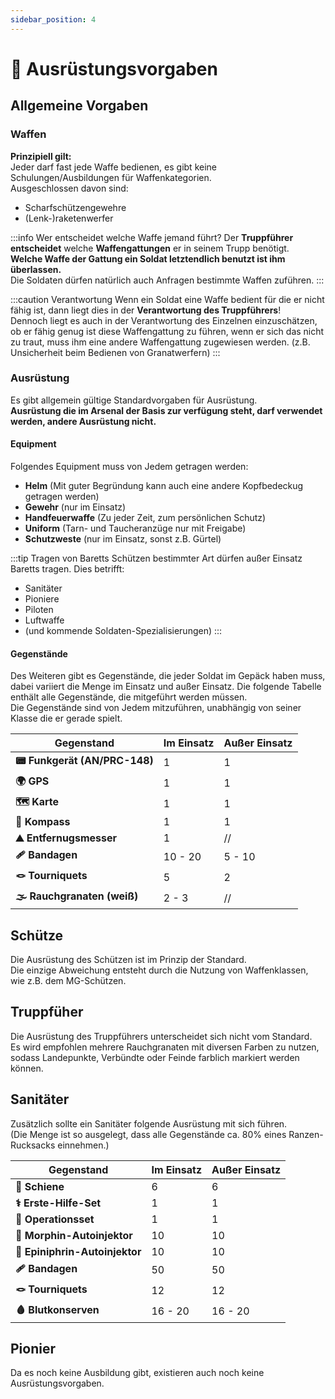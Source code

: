 ```yaml
---
sidebar_position: 4
---
```


# 🎒 Ausrüstungsvorgaben

## Allgemeine Vorgaben

### Waffen

**Prinzipiell gilt:**  
Jeder darf fast jede Waffe bedienen, es gibt keine Schulungen/Ausbildungen für Waffenkategorien.  
Ausgeschlossen davon sind:
- Scharfschützengewehre
- (Lenk-)raketenwerfer

:::info Wer entscheidet welche Waffe jemand führt?
Der **Truppführer entscheidet** welche **Waffengattungen** er in seinem Trupp benötigt.  
**Welche Waffe der Gattung ein Soldat letztendlich benutzt ist ihm überlassen.**  
Die Soldaten dürfen natürlich auch Anfragen bestimmte Waffen zuführen.
:::

:::caution Verantwortung
Wenn ein Soldat eine Waffe bedient für die er nicht fähig ist, dann liegt dies in der **Verantwortung des Truppführers**!  
Dennoch liegt es auch in der Verantwortung des Einzelnen einzuschätzen, ob er fähig genug ist diese Waffengattung zu führen, wenn er sich das nicht zu traut, muss ihm eine andere Waffengattung zugewiesen werden. (z.B. Unsicherheit beim Bedienen von Granatwerfern)
:::

### Ausrüstung

Es gibt allgemein gültige Standardvorgaben für Ausrüstung.  
**Ausrüstung die im Arsenal der Basis zur verfügung steht, darf verwendet werden, andere Ausrüstung nicht.**  

#### Equipment

Folgendes Equipment muss von Jedem getragen werden:

- **Helm** (Mit guter Begründung kann auch eine andere Kopfbedeckug getragen werden)
- **Gewehr** (nur im Einsatz)
- **Handfeuerwaffe** (Zu jeder Zeit, zum persönlichen Schutz)
- **Uniform** (Tarn- und Taucheranzüge nur mit Freigabe)
- **Schutzweste** (nur im Einsatz, sonst z.B. Gürtel)

:::tip Tragen von Baretts
Schützen bestimmter Art dürfen außer Einsatz Baretts tragen. Dies betrifft:  
- Sanitäter
- Pioniere
- Piloten
- Luftwaffe
- (und kommende Soldaten-Spezialisierungen)
:::


#### Gegenstände

Des Weiteren gibt es Gegenstände, die jeder Soldat im Gepäck haben muss, dabei variiert die Menge im Einsatz und außer Einsatz. Die folgende Tabelle enthält alle Gegenstände, die mitgeführt werden müssen.  
Die Gegenstände sind von Jedem mitzuführen, unabhängig von seiner Klasse die er gerade spielt.

<table>
<thead>
  <tr>
    <th>Gegenstand</th>
    <th>Im Einsatz</th>
    <th>Außer Einsatz</th>
  </tr>
</thead>
<tbody>
  <tr>
    <td><b>📟 Funkgerät (AN/PRC-148)</b></td>
    <td>1</td>
    <td>1</td>
  </tr>
  <tr>
    <td><b>🌍 GPS</b></td>
    <td>1</td>
    <td>1</td>
  </tr>
  <tr>
    <td><b>🗺️ Karte</b></td>
    <td>1</td>
    <td>1</td>
  </tr>
  <tr>
    <td><b>🧭 Kompass</b></td>
    <td>1</td>
    <td>1</td>
  </tr>
  <tr>
    <td><b>⛰️ Entfernugsmesser</b></td>
    <td>1</td>
    <td>//</td>
  </tr>
  <tr>
    <td><b>🩹 Bandagen</b></td>
    <td>10 - 20</td>
    <td>5 - 10</td>
  </tr>
  <tr>
    <td><b>🪢 Tourniquets</b></td>
    <td>5</td>
    <td>2</td>
  </tr>
  <tr>
    <td><b>🌫️ Rauchgranaten (weiß)</b></td>
    <td>2 - 3</td>
    <td>//</td>
  </tr>
</tbody>
</table>


## Schütze

Die Ausrüstung des Schützen ist im Prinzip der Standard.  
Die einzige Abweichung entsteht durch die Nutzung von Waffenklassen,  
wie z.B. dem MG-Schützen.  

## Truppfüher

Die Ausrüstung des Truppführers unterscheidet sich nicht vom Standard.  
Es wird empfohlen mehrere Rauchgranaten mit diversen Farben zu nutzen,  
sodass Landepunkte, Verbündte oder Feinde farblich markiert werden können.

## Sanitäter

Zusätzlich sollte ein Sanitäter folgende Ausrüstung mit sich führen.  
(Die Menge ist so ausgelegt, dass alle Gegenstände ca. 80% eines Ranzen-Rucksacks einnehmen.)  

<table>
<thead>
  <tr>
    <th>Gegenstand</th>
    <th>Im Einsatz</th>
    <th>Außer Einsatz</th>
  </tr>
</thead>
<tbody>
  <tr>
    <td><b>🩼 Schiene</b></td>
    <td>6</td>
    <td>6</td>
  </tr>
  <tr>
    <td><b>⚕️ Erste-Hilfe-Set</b></td>
    <td>1</td>
    <td>1</td>
  </tr>
  <tr>
    <td><b>💼 Operationsset</b></td>
    <td>1</td>
    <td>1</td>
  </tr>
  <tr>
    <td><b>💉 Morphin-Autoinjektor</b></td>
    <td>10</td>
    <td>10</td>
  </tr>
  <tr>
    <td><b>💉 Epiniphrin-Autoinjektor</b></td>
    <td>10</td>
    <td>10</td>
  </tr>
  <tr>
    <td><b>🩹 Bandagen</b></td>
    <td>50</td>
    <td>50</td>
  </tr>
  <tr>
    <td><b>🪢 Tourniquets</b></td>
    <td>12</td>
    <td>12</td>
  </tr>
  <tr>
    <td><b>🩸 Blutkonserven</b></td>
    <td>16 - 20</td>
    <td>16 - 20</td>
  </tr>
</tbody>
</table>


## Pionier

Da es noch keine Ausbildung gibt, existieren auch noch keine Ausrüstungsvorgaben.
